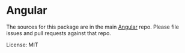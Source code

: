 Angular
=======

The sources for this package are in the main [Angular](https://github.com/angular/angular) repo. Please file issues and pull requests against that repo.

License: MIT
